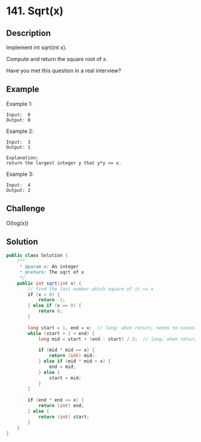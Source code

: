 # 141. Sqrt(x)

## Description
Implement int sqrt(int x).

Compute and return the square root of x.

Have you met this question in a real interview?  
## Example
Example 1:
```	
Input:  0
Output: 0
```

Example 2:
```
Input:  3
Output: 1
	
Explanation:
return the largest integer y that y*y <= x. 
```	
Example 3:
```
Input:  4
Output: 2
```	

## Challenge
O(log(x))

## Solution
```java
public class Solution {
    /**
     * @param x: An integer
     * @return: The sqrt of x
     */
    public int sqrt(int x) {
        // find the last number which square of it <= x
        if (x < 0) {
            return -1;
        } else if (x == 0) {
            return 0;
        }
        
        long start = 1, end = x;  // long; when return, needs to convert to (int)
        while (start + 1 < end) {
            long mid = start + (end - start) / 2;  // long; when return, needs to convert to (int)
            
            if (mid * mid == x) {
                return (int) mid;
            } else if (mid * mid > x) {
                end = mid;
            } else {
                start = mid;
            }
        }
        
        if (end * end <= x) {
            return (int) end;
        } else {
            return (int) start;
        }
    }
}
```